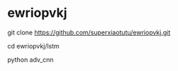 # ewriopvkj
git clone  https://github.com/superxiaotutu/ewriopvkj.git 

cd ewriopvkj/lstm 

python adv_cnn
